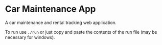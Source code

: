# Car Maintenance App

A car maintenance and rental tracking web application.

To run use <code>./run</code> or just copy and paste the contents of the </code>run</code> file (may be necessary for windows).
